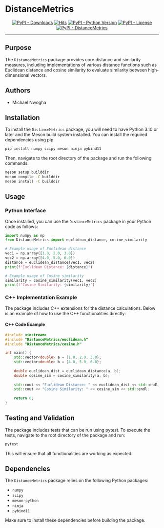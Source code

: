 # DistanceMetrics

<p align="center">
    <a href="https://pypi.org/project/DistanceMetrics/">
        <img src="https://img.shields.io/pypi/dm/DistanceMetrics" alt="PyPI - Downloads"/></a>
    <a href="https://hits.sh/github.com/swarmauri/swarmauri-sdk/tree/master/pkgs/experimental/RapidSimilarity/DistanceMetrics/">
        <img alt="Hits" src="https://hits.sh/github.com/swarmauri/swarmauri-sdk/tree/master/pkgs/experimental/RapidSimilarity/DistanceMetrics.svg"/></a>
    <a href="https://pypi.org/project/DistanceMetrics/">
        <img src="https://img.shields.io/pypi/pyversions/DistanceMetrics" alt="PyPI - Python Version"/></a>
    <a href="https://pypi.org/project/DistanceMetrics/">
        <img src="https://img.shields.io/pypi/l/DistanceMetrics" alt="PyPI - License"/></a>
    <a href="https://pypi.org/project/DistanceMetrics/">
        <img src="https://img.shields.io/pypi/v/DistanceMetrics?label=DistanceMetrics&color=green" alt="PyPI - DistanceMetrics"/></a>
</p>

---


## Purpose
The `DistanceMetrics` package provides core distance and similarity measures, including implementations of various distance functions such as Euclidean distance and cosine similarity to evaluate similarity between high-dimensional vectors.

## Authors
- Michael Nwogha

## Installation

To install the `DistanceMetrics` package, you will need to have Python 3.10 or later and the Meson build system installed. You can install the required dependencies using pip:

```bash
pip install numpy scipy meson ninja pybind11
```

Then, navigate to the root directory of the package and run the following commands:

```bash
meson setup builddir
meson compile -C builddir
meson install -C builddir
```

## Usage 

### Python Interface

Once installed, you can use the `DistanceMetrics` package in your Python code as follows:

```python
import numpy as np
from DistanceMetrics import euclidean_distance, cosine_similarity

# Example usage of Euclidean distance
vec1 = np.array([1.0, 2.0, 3.0])
vec2 = np.array([4.0, 5.0, 6.0])
distance = euclidean_distance(vec1, vec2)
print(f"Euclidean Distance: {distance}")

# Example usage of Cosine similarity
similarity = cosine_similarity(vec1, vec2)
print(f"Cosine Similarity: {similarity}")
```

### C++ Implementation Example

The package includes C++ extensions for the distance calculations. Below is an example of how to use the C++ functionalities directly:

#### C++ Code Example
```cpp
#include <iostream>
#include "DistanceMetrics/euclidean.h"
#include "DistanceMetrics/cosine.h"

int main() {
    std::vector<double> a = {1.0, 2.0, 3.0};
    std::vector<double> b = {4.0, 5.0, 6.0};
    
    double euclidean_dist = euclidean_distance(a, b);
    double cosine_sim = cosine_similarity(a, b);
    
    std::cout << "Euclidean Distance: " << euclidean_dist << std::endl;
    std::cout << "Cosine Similarity: " << cosine_sim << std::endl;
    
    return 0;
}
```

## Testing and Validation

The package includes tests that can be run using pytest. To execute the tests, navigate to the root directory of the package and run:

```bash
pytest
```

This will ensure that all functionalities are working as expected.

## Dependencies
The `DistanceMetrics` package relies on the following Python packages:
- `numpy`
- `scipy`
- `meson-python`
- `ninja`
- `pybind11`

Make sure to install these dependencies before building the package.